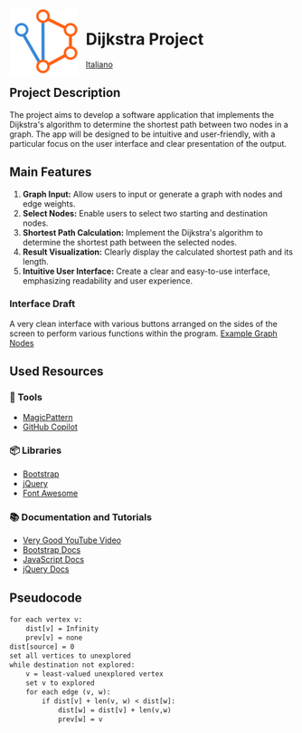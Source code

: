 <img width="120" height="120" align="left" style="float: left; margin: 0 15px 0 0;" alt="Dijkstra logo" src="https://raw.githubusercontent.com/Her0-GitHub/progetto-dijkstra/master/img/dijkstra-logo.png">

# Dijkstra Project

[Italiano](./README.md)
    
## Project Description
The project aims to develop a software application that implements the Dijkstra's algorithm to determine the shortest path between two nodes in a graph. The app will be designed to be intuitive and user-friendly, with a particular focus on the user interface and clear presentation of the output.

## Main Features
1. **Graph Input:** Allow users to input or generate a graph with nodes and edge weights.
2. **Select Nodes:** Enable users to select two starting and destination nodes.
3. **Shortest Path Calculation:** Implement the Dijkstra's algorithm to determine the shortest path between the selected nodes.
4. **Result Visualization:** Clearly display the calculated shortest path and its length.
5. **Intuitive User Interface:** Create a clear and easy-to-use interface, emphasizing readability and user experience.

### Interface Draft
A very clean interface with various buttons arranged on the sides of the screen to perform various functions within the program. [Example Graph Nodes](https://her0-github.github.io/progetto-dijkstra/)

## Used Resources
### 🔨 Tools
- [MagicPattern](https://www.magicpattern.design/tools/css-backgrounds)
- [GitHub Copilot](https://github.com/features/copilot)

### 📦 Libraries
- [Bootstrap](https://getbootstrap.com/)
- [jQuery](https://jquery.com/)
- [Font Awesome](https://fontawesome.com/)

### 📚 Documentation and Tutorials
- [Very Good YouTube Video](https://youtu.be/EFg3u_E6eHU)
- [Bootstrap Docs](https://getbootstrap.com/docs)
- [JavaScript Docs](https://developer.mozilla.org/en-US/docs/Web/JavaScript)
- [jQuery Docs](https://api.jquery.com/)

## Pseudocode
```peudocode
for each vertex v:
    dist[v] = Infinity
    prev[v] = none
dist[source] = 0
set all vertices to unexplored
while destination not explored:
    v = least-valued unexplored vertex
    set v to explored
    for each edge (v, w):
        if dist[v] + len(v, w) < dist[w]:
            dist[w] = dist[v] + len(v,w)
            prev[w] = v
```